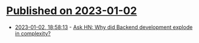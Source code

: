 # [Published on 2023-01-02](index.md)

* [2023-01-02, 18:58:13](https://news.ycombinator.com/item?id=34222107) - [Ask HN: Why did Backend development explode in complexity?](https://news.ycombinator.com/item?id=34222107)
